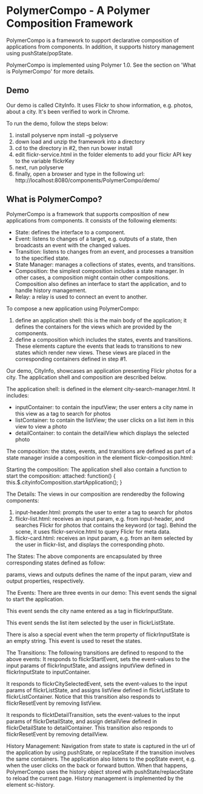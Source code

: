 # PolymerCompo - A Polymer Composition Framework

PolymerCompo is a framework to support declarative composition of applications from components. 
In addition, it supports history management using pushState/popState.

PolymerCompo is implemented using Polymer 1.0. See the section on 'What is PolymerCompo' for more details.


## Demo

Our demo is called CityInfo. It uses Flickr to show information, e.g. photos, 
about a city. It's been verified to work in Chrome.

To run the demo, follow the steps below:
   1. install polyserve
      npm install -g polyserve
   2. down load and unzip the framework into a directory
   3. cd to the directory in #2, then run bower install
   4. edit flickr-service.html in the folder elements to add your flickr API key to the variable flickrKey
   5. next, run polyserve
   6. finally, open a browser and type in the following url:
      http://localhost:8080/components/PolymerCompo/demo/

## What is PolymerCompo?

PolymerCompo is a framework that supports composition of new applications from components. 
It consists of the following elements:
  - State: defines the interface to a component. 
  - Event: listens to changes of a target, e.g. outputs of a state, then broadcasts an event
    with the changed values.
  - Transition: listens to changes from an event, and processes a transition to the specified state.
  - State Manager: manages a collections of states, events, and transitions.
  - Composition: the simplest composition includes a state manager. In other cases, a composition might
    contain other compositions. Composition also defines an interface to start the application, 
    and to handle history management.
  - Relay: a relay is used to connect an event to another. 

To compose a new application using PolymerCompo:
  1. define an application shell: this is the main body of the application; it defines the
     containers for the views which are provided by the components.
  2. define a composition which includes the states, events and transitions. These elements capture
     the events that leads to transitions to new states which render new views. These views are placed
     in the corresponding containers defined in step #1.

Our demo, CityInfo, showcases an application presenting Flickr photos for a city. 
The application shell and composition are described below.

The application shell: is defined in the element city-search-manager.html. It includes:
  - inputContainer: to contain the inputView; 
    the user enters a city name in this view as a tag to search for photos
  - listContainer: to contain the listView;
    the user clicks on a list item in this view to view a photo
  - detailContainer: to contain the detailView which displays the selected photo

The composition: the states, events, and transitions are defined as part of 
a state manager inside a composition in the element flickr-composition.html:
  <sc-composition>
    <sc-manager>
      <!-- states, events, transitions: see 'The Details' below --> 
    </sc-manager>
  </sc-composition>

Starting the composition: The application shell also contain a function to start the composition:
  attached: function() {
    this.$.cityinfoComposition.startApplication();
  }

The Details: The views in our composition are renderedby the following components:
  1. input-header.html: prompts the user to enter a tag to search for photos
  2. flickr-list.html: receives an input param, e.g. from input-header, and searches Flickr for photos
     that contains the keyword (or tag). Behind the scene, it uses flickr-service.html to query 
     Flickr for meta data.
  3. flickr-card.html: receives an input param, e.g. from an item selected by the user in
     flickr-list, and displays the corresponding photo.

The States: The above components are encapsulated by three corresponding states defined as follow:
  <sc-state id="flickrInputState" is-initial="true"
    component="input-header"
    params='["label", "title", "term"]' views='["inputView"]' outputs='["term"]'></sc-state>
  <sc-state id="flickrListState"
    component="flickr-list"
    params='["input"]' views='["listView"]' outputs='["selectedItem"]'></sc-state>
  <sc-state id="flickrDetailState"
    component="flickr-card"
    params='["item"]' views='["detailView"]'></sc-state>
    
params, views and outputs defines the name of the input param, view and output properties, respectively.

The Events: There are three events in our demo:
  <sc-event id="flickrStartEvent"
    target='{"targetType": "application", "eventType": "applicationStart"}'
    event-values='[{"name": "label", "value": "Enter City Name"},
             {"name": "title", "value": "City Search"}]'></sc-event>
  This event sends the signal to start the application.
  
  <sc-event id="flickrCitySelectedEvent"
    target='{"targetType": "state", "id": "flickrInputState"}'></sc-event>
  This event sends the city name entered as a tag in flickrInputState.
  
  <sc-event id="flickrItemSelectedEvent"
    target='{"targetType": "state", "id": "flickrListState"}'></sc-event>
  This event sends the list item selected by the user in flickrListState.
  
There is also a special event when the term property of flickrInputState is an empty string.
This event is used to reset the states.
  <sc-event id="flickrResetEvent"
    target='{"targetType": "state", "id": "flickrInputState", "eventType": "stateReset"}'
    event-values='[{"name": "term", "value": ""}]'></sc-event> 
    
The Transitions: The following transitions are defined to respond to the above events:
  <sc-transition id="flickrInputTransition" 
    events='["flickrStartEvent"]' transition-to="flickrInputState" 
    containers='[{"inputView": "inputContainer"}]'></sc-transition> 
  It responds to flickrStartEvent, sets the event-values to the input params of flickrInputState,
  and assigns inputView defined in flickrInputState to inputContainer.
  
  <sc-transition id="flickrListTransition"
    events='["flickrCitySelectedEvent", "flickrResetEvent"]' transition-to="flickrListState" 
    containers='[{"listView": "flickrListContainer"}]'></sc-transition>
  It responds to flickrCitySelectedEvent, sets the event-values to the input params of flickrListState,
  and assigns listView defined in flickrListState to flickrListContainer. Notice that this transition
  also responds to flickrResetEvent by removing listView.
  
  <sc-transition id="flickrDetailTransition"
    events='["flickrItemSelectedEvent", "flickrResetEvent"]' transition-to="flickrDetailState" 
    containers='[{"detailView": "detailContainer"}]'></sc-transition>
  It responds to flicktDetailTransition, sets the event-values to the input params of flickrDetailState,
  and assign detailView defined in flickrDetailState to detailContainer. This transition also
  responds to flickrResetEvent by removing detailView.

History Management: Navigation from state to state is captured in the url of the application by using
pushState, or replaceState if the transition involves the same containers. The application also
listens to the popState event, e.g. when the user clicks on the back or forward button. When that happens,
PolymerCompo uses the history object stored with pushState/replaceState to reload the current page.
History management is implemented by the element sc-history.
